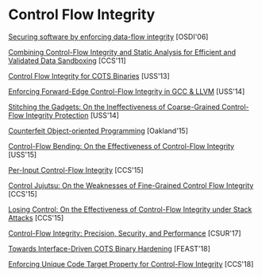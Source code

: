 # Control Flow Integrity

[Securing software by enforcing data-flow integrity](https://www.microsoft.com/en-us/research/wp-content/uploads/2006/11/dfiOSDI.pdf) [OSDI'06]

[Combining Control-Flow Integrity and Static Analysis for Efficient and Validated Data Sandboxing](http://www.cse.psu.edu/~gxt29/papers/cfiDataSandboxing.pdf) [CCS'11]

[Control Flow Integrity for COTS Binaries](https://www.usenix.org/system/files/conference/usenixsecurity13/sec13-paper_zhang.pdf) [USS'13]

[Enforcing Forward-Edge Control-Flow Integrity in GCC & LLVM](https://static.googleusercontent.com/media/research.google.com/en//pubs/archive/42808.pdf) [USS'14]

[Stitching the Gadgets: On the Ineffectiveness of Coarse-Grained Control-Flow 
Integrity Protection](https://www.usenix.org/system/files/conference/usenixsecurity14/sec14-paper-davi.pdf) [USS'14]

[Counterfeit Object-oriented Programming](https://www.syssec.ruhr-uni-bochum.de/media/emma/veroeffentlichungen/2015/03/28/COOP-Oakland15.pdf) [Oakland'15]

[Control-Flow Bending: On the Effectiveness of Control-Flow Integrity](http://nebelwelt.net/publications/files/15SEC.pdf) [USS'15]

[Per-Input Control-Flow Integrity](http://www.cse.psu.edu/~gxt29/papers/picfi.pdf) [CCS'15]

[Control Jujutsu: On the Weaknesses of Fine-Grained Control Flow
Integrity](https://people.csail.mit.edu/fanl/papers/jujutsu-ccs15.pdf) [CCS'15]

[Losing Control: On the Effectiveness of Control-Flow Integrity under Stack Attacks](https://www.ics.uci.edu/~perl/ccs15_stackdefiler.pdf) [CCS'15]

[Control-Flow Integrity: Precision, Security, and Performance](https://www.sba-research.org/wp-content/uploads/publications/CFI_brunthaler.pdf) [CSUR'17]

[Towards Interface-Driven COTS Binary Hardening](https://www.utdallas.edu/~hamlen/xu18feast.pdf) [FEAST'18]

[Enforcing Unique Code Target Property for Control-Flow
Integrity](https://www.cc.gatech.edu/~hhu86/papers/ucfi.pdf) [CCS'18]
